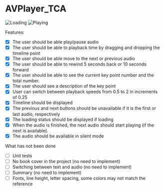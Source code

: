 # AVPlayer_TCA

![Loading](https://github.com/vladkliutko/AVPlayer_TCA/assets/35669978/54f9ca56-5a09-4d7a-857b-b2a6e6a96865)
![Playing](https://github.com/vladkliutko/AVPlayer_TCA/assets/35669978/ab655e95-1ea2-4527-a4db-fcdd1ec2704b)


Features:
- [X] The user should be able play/pause audio
- [x] The user should be able to playback time by dragging and dropping the timeline point
- [x] The user should be able move to the next or previous audio
- [x] The user should be able to rewind 5 seconds back or 10 seconds forward
- [x] The user should be able to see the current key point number and the total number.
- [x] The user should see a description of the key point
- [x] User can switch between playback speeds from 0.5 to 2 in increments of 0.25
- [x] Timeline should be displayed
- [x] The previous and next buttons should be unavailable if it is the first or last audio, respectively
- [x] The loading status should be displayed if loading
- [x] When the audio is finished, the next audio should start playing (if the next is available).
- [x] The audio should be available in silent mode

What has not been done
- [ ] Unit tests
- [ ] No book cover in the project (no need to implement)
- [ ] Switching between text and audio (no need to implement)
- [ ] Summary (no need to implement)
- [ ] Fonts, line height, letter spacing, some colors may not match the reference
